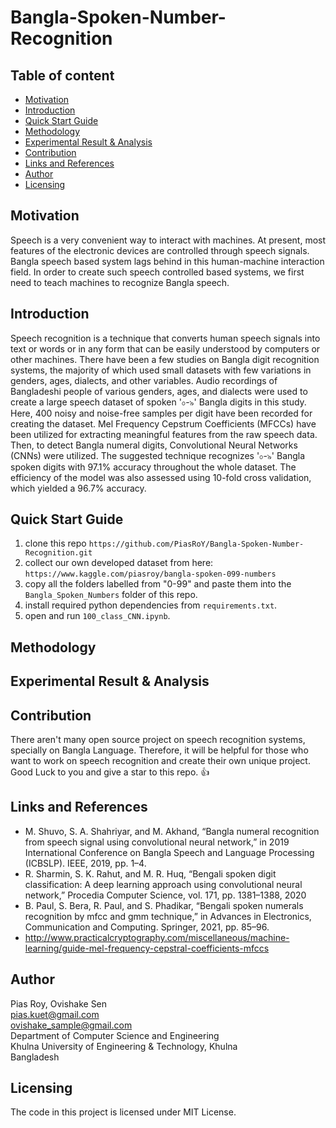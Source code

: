 # Bangla-Spoken-Number-Recognition

## Table of content

- [Motivation](#motivation)
- [Introduction](#introduction)
- [Quick Start Guide](#quick-start-guide)
- [Methodology](#methodology)
- [Experimental Result & Analysis](#implementation)
- [Contribution](#contribution)
- [Links and References](#links-and-references)
- [Author](#author)
- [Licensing](#licensing)

## Motivation
Speech is a very convenient way to interact with machines. At present, most features of the electronic devices are controlled through speech signals. Bangla speech based system lags behind in this human-machine interaction field. In order to create such speech controlled based systems, we first need to teach machines to recognize Bangla speech.

## Introduction
Speech recognition is a technique that converts human speech signals into text or words or in any form that can be easily understood by computers or other machines. There have been a few studies on Bangla digit recognition systems, the majority of which used small datasets with few variations in genders, ages, dialects, and other variables. Audio recordings of Bangladeshi people of various genders, ages, and dialects were used to create a large speech dataset of spoken '০-৯' Bangla digits in this study. Here, 400 noisy and noise-free samples per digit have been recorded for creating the dataset. Mel Frequency Cepstrum Coefficients (MFCCs) have been utilized for extracting meaningful features from the raw speech data. Then, to detect Bangla numeral digits, Convolutional Neural Networks (CNNs) were utilized. The suggested technique recognizes '০-৯' Bangla spoken digits with 97.1% accuracy throughout the whole dataset. The efficiency of the model was also assessed using 10-fold cross validation, which yielded a 96.7% accuracy.

## Quick Start Guide
1. clone this repo `https://github.com/PiasRoY/Bangla-Spoken-Number-Recognition.git`
2. collect our own developed dataset from here: `https://www.kaggle.com/piasroy/bangla-spoken-099-numbers`
3. copy all the folders labelled from "0-99" and paste them into the `Bangla_Spoken_Numbers` folder of this repo.
4. install required python dependencies from `requirements.txt`.
5. open and run `100_class_CNN.ipynb`.

## Methodology

## Experimental Result & Analysis


## Contribution
There aren't many open source project on speech recognition systems, specially on Bangla Language. Therefore, it will be helpful for those who want to work on speech recognition and create their own unique project. Good Luck to you and give a star to this repo. 👍

## Links and References
- M. Shuvo, S. A. Shahriyar, and M. Akhand, “Bangla numeral recognition from speech signal using convolutional neural network,” in 2019 International Conference on Bangla Speech and Language Processing (ICBSLP). IEEE, 2019, pp. 1–4.
- R. Sharmin, S. K. Rahut, and M. R. Huq, “Bengali spoken digit classification: A deep learning approach using convolutional neural network,” Procedia Computer Science, vol. 171, pp. 1381–1388, 2020
- B. Paul, S. Bera, R. Paul, and S. Phadikar, “Bengali spoken numerals recognition by mfcc and gmm technique,” in Advances in Electronics, Communication and Computing. Springer, 2021, pp. 85–96.
- http://www.practicalcryptography.com/miscellaneous/machine-learning/guide-mel-frequency-cepstral-coefficients-mfccs


## Author
Pias Roy, Ovishake Sen<br>
pias.kuet@gmail.com<br>
ovishake_sample@gmail.com<br>
Department of Computer Science and Engineering<br>
Khulna University of Engineering & Technology, Khulna<br>
Bangladesh

## Licensing
The code in this project is licensed under MIT License.
      
